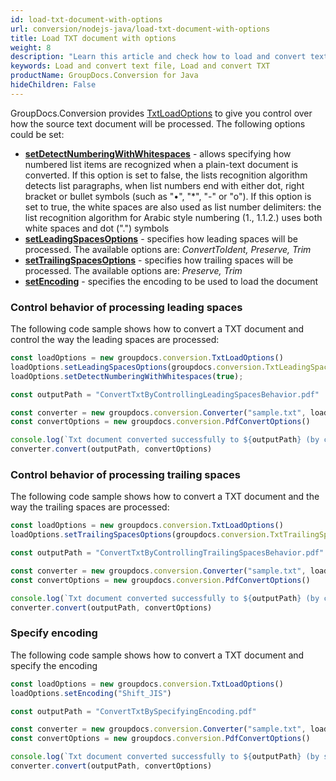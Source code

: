 ```yaml
---
id: load-txt-document-with-options
url: conversion/nodejs-java/load-txt-document-with-options
title: Load TXT document with options
weight: 8
description: "Learn this article and check how to load and convert text files with advanced options using GroupDocs.Conversion for Java API."
keywords: Load and convert text file, Load and convert TXT
productName: GroupDocs.Conversion for Java
hideChildren: False
---
```

GroupDocs.Conversion provides [TxtLoadOptions](#) to give you control over how the source text document will be processed. The following options could be set: 

*   **[setDetectNumberingWithWhitespaces](#)** - allows specifying how numbered list items are recognized when a plain-text document is converted. If this option is set to false, the lists recognition algorithm detects list paragraphs, when list numbers end with either dot, right bracket or bullet symbols (such as "•", "\*", "-" or "o"). If this option is set to true, the white spaces are also used as list number delimiters: the list recognition algorithm for Arabic style numbering (1., 1.1.2.) uses both white spaces and dot (".") symbols
*   **[setLeadingSpacesOptions](#)** - specifies how leading spaces will be processed. The available options are: *ConvertToIdent, Preserve, Trim*
*   **[setTrailingSpacesOptions](#)** - specifies how trailing spaces will be processed. The available options are: *Preserve, Trim*
*   **[setEncoding](#)** -  specifies the encoding to be used to load the document

### Control behavior of processing leading spaces

The following code sample shows how to convert a TXT document and control the way the leading spaces are processed:

```js
const loadOptions = new groupdocs.conversion.TxtLoadOptions()
loadOptions.setLeadingSpacesOptions(groupdocs.conversion.TxtLeadingSpacesOptions.ConvertToIndent);
loadOptions.setDetectNumberingWithWhitespaces(true);

const outputPath = "ConvertTxtByControllingLeadingSpacesBehavior.pdf"

const converter = new groupdocs.conversion.Converter("sample.txt", loadOptions)
const convertOptions = new groupdocs.conversion.PdfConvertOptions()

console.log(`Txt document converted successfully to ${outputPath} (by controlling leading spaces behavior)`)
converter.convert(outputPath, convertOptions)
```

### Control behavior of processing trailing spaces

The following code sample shows how to convert a TXT document and the way the trailing spaces are processed:

```js
const loadOptions = new groupdocs.conversion.TxtLoadOptions()
loadOptions.setTrailingSpacesOptions(groupdocs.conversion.TxtTrailingSpacesOptions.Trim);

const outputPath = "ConvertTxtByControllingTrailingSpacesBehavior.pdf"

const converter = new groupdocs.conversion.Converter("sample.txt", loadOptions)
const convertOptions = new groupdocs.conversion.PdfConvertOptions()

console.log(`Txt document converted successfully to ${outputPath} (by controlling trailing spaces behavior)`)
converter.convert(outputPath, convertOptions)
```

### Specify encoding

The following code sample shows how to convert a TXT document and specify the encoding

```js
const loadOptions = new groupdocs.conversion.TxtLoadOptions()
loadOptions.setEncoding("Shift_JIS")

const outputPath = "ConvertTxtBySpecifyingEncoding.pdf"

const converter = new groupdocs.conversion.Converter("sample.txt", loadOptions)
const convertOptions = new groupdocs.conversion.PdfConvertOptions()

console.log(`Txt document converted successfully to ${outputPath} (by specifying encoding)`)
converter.convert(outputPath, convertOptions)
```
